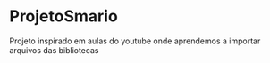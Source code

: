 # ProjetoSmario
Projeto inspirado em aulas do youtube onde aprendemos a importar arquivos das bibliotecas
